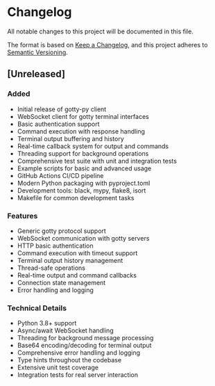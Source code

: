 # Changelog

All notable changes to this project will be documented in this file.

The format is based on [Keep a Changelog](https://keepachangelog.com/en/1.0.0/),
and this project adheres to [Semantic Versioning](https://semver.org/spec/v2.0.0.html).

## [Unreleased]

### Added
- Initial release of gotty-py client
- WebSocket client for gotty terminal interfaces
- Basic authentication support
- Command execution with response handling
- Terminal output buffering and history
- Real-time callback system for output and commands
- Threading support for background operations
- Comprehensive test suite with unit and integration tests
- Example scripts for basic and advanced usage
- GitHub Actions CI/CD pipeline
- Modern Python packaging with pyproject.toml
- Development tools: black, mypy, flake8, isort
- Makefile for common development tasks

### Features
- Generic gotty protocol support
- WebSocket communication with gotty servers
- HTTP basic authentication
- Command execution with timeout support
- Terminal output history management
- Thread-safe operations
- Real-time output and command callbacks
- Connection state management
- Error handling and logging

### Technical Details
- Python 3.8+ support
- Async/await WebSocket handling
- Threading for background message processing
- Base64 encoding/decoding for terminal output
- Comprehensive error handling and logging
- Type hints throughout the codebase
- Extensive unit test coverage
- Integration tests for real server interaction
